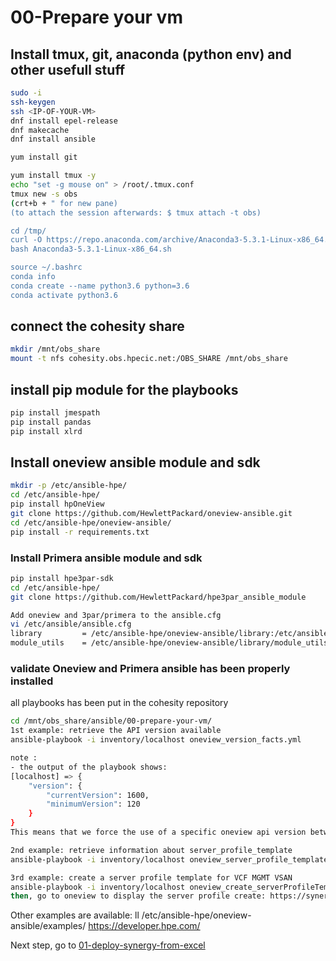# 00-Prepare your vm

## Install tmux, git, anaconda (python env) and other usefull stuff

```bash
sudo -i
ssh-keygen
ssh <IP-OF-YOUR-VM>
dnf install epel-release
dnf makecache
dnf install ansible

yum install git

yum install tmux -y
echo "set -g mouse on" > /root/.tmux.conf
tmux new -s obs
(crt+b + " for new pane)
(to attach the session afterwards: $ tmux attach -t obs)

cd /tmp/
curl -O https://repo.anaconda.com/archive/Anaconda3-5.3.1-Linux-x86_64.sh
bash Anaconda3-5.3.1-Linux-x86_64.sh

source ~/.bashrc
conda info
conda create --name python3.6 python=3.6
conda activate python3.6
```

## connect the cohesity share

```bash
mkdir /mnt/obs_share
mount -t nfs cohesity.obs.hpecic.net:/OBS_SHARE /mnt/obs_share
```

## install pip module for the playbooks

```bash
pip install jmespath
pip install pandas
pip install xlrd
```

## Install oneview ansible module and sdk

```bash
mkdir -p /etc/ansible-hpe/
cd /etc/ansible-hpe/
pip install hpOneView
git clone https://github.com/HewlettPackard/oneview-ansible.git
cd /etc/ansible-hpe/oneview-ansible/
pip install -r requirements.txt
```

### Install Primera ansible module and sdk

```bash
pip install hpe3par-sdk
cd /etc/ansible-hpe/
git clone https://github.com/HewlettPackard/hpe3par_ansible_module

Add oneview and 3par/primera to the ansible.cfg
vi /etc/ansible/ansible.cfg
library         = /etc/ansible-hpe/oneview-ansible/library:/etc/ansible-hpe/hpe3par_ansible_module
module_utils    = /etc/ansible-hpe/oneview-ansible/library/module_utils:/etc/ansible-hpe/hpe3par_ansible_module/Modules/:/root/anaconda3/envs/python3.6/lib/python3.6/site-packages/
```

### validate Oneview and Primera ansible has been properly installed
all playbooks has been put in the cohesity repository

```bash
cd /mnt/obs_share/ansible/00-prepare-your-vm/
1st example: retrieve the API version available
ansible-playbook -i inventory/localhost oneview_version_facts.yml

note :
- the output of the playbook shows:
[localhost] => {
    "version": {
        "currentVersion": 1600,
        "minimumVersion": 120
    }
}
This means that we force the use of a specific oneview api version between 120 and 1600. This allows backward compatibility.

2nd example: retrieve information about server_profile_template
ansible-playbook -i inventory/localhost oneview_server_profile_template_facts.yml

3rd example: create a server profile template for VCF MGMT VSAN
ansible-playbook -i inventory/localhost oneview_create_serverProfileTemplate.yml
then, go to oneview to display the server profile create: https://synergy.obs.hpecic.net/#/profile-templates/show/
```

Other examples are available:
ll /etc/ansible-hpe/oneview-ansible/examples/
https://developer.hpe.com/

Next step, go to [01-deploy-synergy-from-excel](https://github.com/tdovan/OBS-NGP-POC/tree/master/01-deploy-synergy-from-excel)